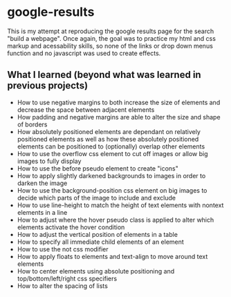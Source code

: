 # google-results 
This is my attempt at reproducing the google results page for the search "build a webpage". Once again, the goal was to practice my html and css markup and acessability skills, so none of the links or drop down menus function and no javascript was used to create effects.

## What I learned (beyond what was learned in previous projects)

* How to use negative margins to both increase the size of elements and decrease the space between adjacent elements
* How padding and negative margins are able to alter the size and shape of borders
* How absolutely positioned elements are dependant on relatively positioned elements as well as how these absolutely positioned elements can be positioned to (optionally) overlap other elements
* How to use the overflow css element to cut off images or allow big images to fully display
* How to use the before pseudo element to create "icons"
* How to apply slightly darkened backgrounds to images in order to darken the image
* How to use the background-position css element on big images to decide which parts of the image to include and exclude
* How to use line-height to match the height of text elements with nontext elements in a line
* How to adjust where the hover pseudo class is applied to alter which elements activate the hover condition
* How to adjust the vertical position of elements in a table
* How to specify all immediate child elements of an element
* How to use the not css modifier
* How to apply floats to elements and text-align to move around text elements 
* How to center elements using absolute positioning and top/bottom/left/right css specifiers
* How to alter the spacing of lists
